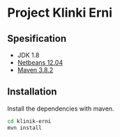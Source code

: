 # Project Klinki Erni
## Spesification
- JDK 1.8
- [Netbeans 12.04](https://netbeans.apache.org/download/nb124/nb124.html)
- [Maven 3.8.2](https://maven.apache.org/download.cgi)

## Installation
Install the dependencies with maven.
```sh
cd klinik-erni
mvn install
```
